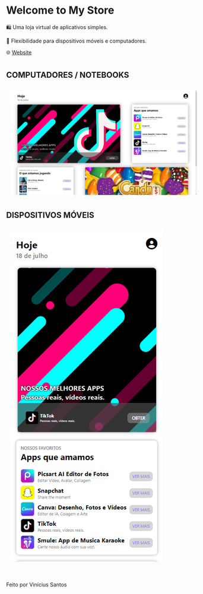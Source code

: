 <h1>Welcome to My Store</h1>
<p>🛍️ Uma loja virtual de aplicativos simples.</p>
<p>📱 Flexibilidade para dispositivos móveis e computadores.</p>
<p>🌐 <a href="https://my-storeapps.netlify.app">Website</a></p>

<h1></h1>

<h2>COMPUTADORES / NOTEBOOKS</h2>
<img style="padding: 10px" src="imgs/my-store-pc.png">
<h2 >DISPOSITIVOS MÓVEIS</h2>
<img style="padding: 10px" src="imgs/my-store-cellphones.png">

<h1></h1>
<p>Feito por Vinícius Santos</p>
